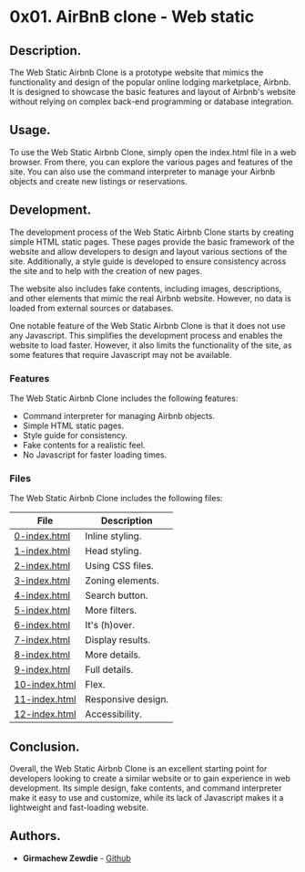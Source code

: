 # 0x01. AirBnB clone - Web static

## Description.
The Web Static Airbnb Clone is a prototype website that mimics the functionality and design of the popular online lodging marketplace, Airbnb. It is designed to showcase the basic features and layout of Airbnb's website without relying on complex back-end programming or database integration.

## Usage.
To use the Web Static Airbnb Clone, simply open the index.html file in a web browser. From there, you can explore the various pages and features of the site. You can also use the command interpreter to manage your Airbnb objects and create new listings or reservations.

## Development.
The development process of the Web Static Airbnb Clone starts by creating simple HTML static pages. These pages provide the basic framework of the website and allow developers to design and layout various sections of the site. Additionally, a style guide is developed to ensure consistency across the site and to help with the creation of new pages.

The website also includes fake contents, including images, descriptions, and other elements that mimic the real Airbnb website. However, no data is loaded from external sources or databases.

One notable feature of the Web Static Airbnb Clone is that it does not use any Javascript. This simplifies the development process and enables the website to load faster. However, it also limits the functionality of the site, as some features that require Javascript may not be available.

### Features
The Web Static Airbnb Clone includes the following features:

* Command interpreter for managing Airbnb objects.
* Simple HTML static pages.
* Style guide for consistency.
* Fake contents for a realistic feel.
* No Javascript for faster loading times.

### Files
The Web Static Airbnb Clone includes the following files:

| File | Description |
| ------ | ------ |
| [0-index.html](0-index.html) | Inline styling. |
| [1-index.html](1-index.html) | Head styling. |
| [2-index.html](2-index.html) | Using CSS files. |
| [3-index.html](3-index.html) | Zoning elements. |
| [4-index.html](4-index.html) | Search button. |
| [5-index.html](5-index.html) | More filters. |
| [6-index.html](6-index.html) | It's (h)over. |
| [7-index.html](7-index.html) | Display results. |
| [8-index.html](8-index.html) | More details. |
| [9-index.html](9-index.html) | Full details. |
| [10-index.html](10-index.html) | Flex. |
| [11-index.html](11-index.html) | Responsive design. |
| [12-index.html](12-index.html) | Accessibility. |

## Conclusion.
Overall, the Web Static Airbnb Clone is an excellent starting point for developers looking to create a similar website or to gain experience in web development. Its simple design, fake contents, and command interpreter make it easy to use and customize, while its lack of Javascript makes it a lightweight and fast-loading website.

## Authors.
* **Girmachew Zewdie** - [Github](https://github.com/girmesh03)
